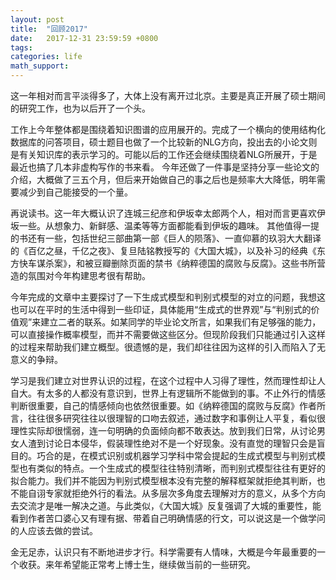```yaml
---
layout: post
title:  "回顾2017"
date:   2017-12-31 23:59:59 +0800
tags: 
categories: life
math_support: 
---
```


这一年相对而言平淡得多了，大体上没有离开过北京。主要是真正开展了硕士期间的研究工作，也为以后开了一个头。

工作上今年整体都是围绕着知识图谱的应用展开的。完成了一个横向的使用结构化数据库的问答项目，硕士题目也做了一个比较新的NLG方向，投出去的小论文则是有关知识库的表示学习的。可能以后的工作还会继续围绕着NLG所展开，于是最近也搞了几本非虚构写作的书来看。
今年还做了一件事是坚持分享一些论文的介绍，大概做了三五个月，但后来开始做自己的事之后也是频率大大降低，明年需要减少到自己能接受的一个量。

再说读书。这一年大概认识了连城三纪彦和伊坂幸太郎两个人，相对而言更喜欢伊坂一些。从想象力、新鲜感、温柔等等方面都能看到伊坂的趣味。 其他值得一提的书还有一些，包括世纪三部曲第一部《巨人的陨落》、一直仰慕的玖羽大大翻译的《百亿之昼，千亿之夜》、复旦陆铭教授写的《大国大城》，以及补习的经典《东方快车谋杀案》，和被豆瓣删除页面的禁书《纳粹德国的腐败与反腐》。这些书所营造的氛围对今年构建思考很有帮助。

今年完成的文章中主要探讨了一下生成式模型和判别式模型的对立的问题，我想这也可以在平时的生活中得到一些印证，具体能用“生成式的世界观”与“判别式的价值观”来建立二者的联系。如某同学的毕业论文所言，如果我们有足够强的能力，可以直接操作概率模型，而并不需要做这些区分。但现阶段我们只能通过引入这样的过程来帮助我们建立概型。很遗憾的是，我们却往往因为这样的引入而陷入了无意义的争辩。

学习是我们建立对世界认识的过程，在这个过程中人习得了理性，然而理性却让人自大。有太多的人都没有意识到，世界上有逻辑所不能做到的事。不止外行的情感判断很重要，自己的情感倾向也依然很重要。如《纳粹德国的腐败与反腐》作者所言，往往很多研究往往以很理智的口吻去叙述，通过数字和事例让人平复，看似很理性实际却很懦弱，连一句明确的负面倾向都不敢表达。放到我们日常，从讨论男女人渣到讨论日本侵华，假装理性绝对不是一个好现象。没有直觉的理智只会是盲目的。巧合的是，在模式识别或机器学习学科中常会提起的生成式模型与判别式模型也有类似的特点。一个生成式的模型往往特别清晰，而判别式模型往往有更好的拟合能力。我们并不能因为判别式模型根本没有完整的解释框架就拒绝其判断，也不能自诩专家就拒绝外行的看法。从多层次多角度去理解对方的意义，从多个方向去交流才是唯一解决之道。与此类似，《大国大城》反复强调了大城的重要性，能看到作者苦口婆心又有理有据、带着自己明确情感的行文，可以说这是一个做学问的人应该去做的尝试。

金无足赤，认识只有不断地进步才行。科学需要有人情味，大概是今年最重要的一个收获。来年希望能正常考上博士生，继续做当前的一些研究。

